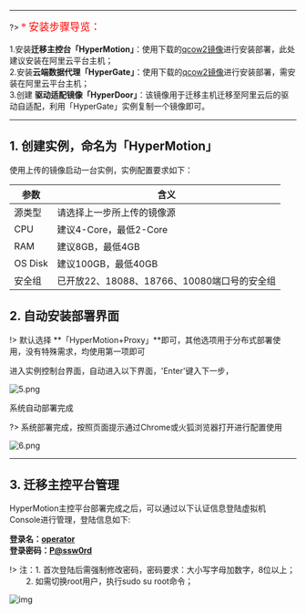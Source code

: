 

---

?>  <font face="黑体" size=4  color=red>* 安装步骤导览：</font> </br></br>
1.安装**迁移主控台「HyperMotion」**：使用下载的[qcow2镜像](https://oneprocloud.oss-cn-beijing.aliyuncs.com/download/HM_IMG-191227-2020-09-02.qcow2)进行安装部署，此处建议安装在阿里云平台主机；</br>
2.安装**云端数据代理「HyperGate」**：使用下载的[qcow2镜像](https://oneprocloud.oss-cn-beijing.aliyuncs.com/download/HM_IMG-191227-2020-09-02.qcow2)进行安装部署，需安装在阿里云平台主机；</br>
3.创建 **驱动适配镜像「HyperDoor」**：该镜像用于迁移主机迁移至阿里云后的驱动自适配，利用「HyperGate」实例复制一个镜像即可。  </br>



---
## 1. 创建实例，命名为「HyperMotion」

使用上传的镜像启动一台实例，实例配置要求如下：</br>

参数  | 含义
------------- | -------------
源类型  | 请选择上一步所上传的镜像源
CPU  | 建议4-Core，最低2-Core
RAM | 建议8GB，最低4GB
OS Disk  | 建议100GB，最低40GB
安全组  | 已开放22、18088、18766、10080端口号的安全组


## 2. 自动安装部署界面

!> 默认选择 **「HyperMotion+Proxy」**即可，其他选项用于分布式部署使用，没有特殊需求，均使用第一项即可


进入实例控制台界面，自动进入以下界面，'Enter'键入下一步，

![5.png](https://oneprocloud.oss-cn-beijing.aliyuncs.com/_images/standalone/63.png ':size=70%')

系统自动部署完成

?> 系统部署完成，按照页面提示通过Chrome或火狐浏览器打开进行配置使用

![6.png](https://oneprocloud.oss-cn-beijing.aliyuncs.com/_images/standalone/install/7.png ':size=70%')

----

## 3. 迁移主控平台管理

HyperMotion主控平台部署完成之后，可以通过以下认证信息登陆虚拟机Console进行管理，登陆信息如下:</br>

**登录名：<u>operator</u>**</br>
**登录密码：<u>P@ssw0rd</u>**</br>

!> 注：1. 首次登陆后需强制修改密码，密码要求：大小写字母加数字，8位以上；</br>
 &ensp; &ensp; &ensp;2. 如需切换root用户，执行sudo su root命令；

![img](https://oneprocloud.oss-cn-beijing.aliyuncs.com/_images/standalone/install/3.png ':size=80%')
